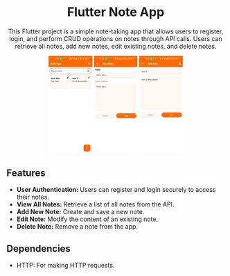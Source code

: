<h1 align="center">Flutter Note App</h1>

<p align="center">
  This Flutter project is a simple note-taking app that allows users to register, login, and perform CRUD operations on notes through API calls. Users can retrieve all notes, add new notes, edit existing notes, and delete notes.
</p>

<p align="center">
  <img src="assets/app_preview.jpg" alt="App Preview" width="20%">
  <img src="assets/add_note.jpg" alt="App Preview" width="20%">
  <img src="assets/edit_note.jpg" alt="App Preview" width="20%">
</p>

## Features

* **User Authentication:** Users can register and login securely to access their notes.
* **View All Notes:** Retrieve a list of all notes from the API.
* **Add New Note:** Create and save a new note.
* **Edit Note:** Modify the content of an existing note.
* **Delete Note:** Remove a note from the app.

## Dependencies
- HTTP: For making HTTP requests.

